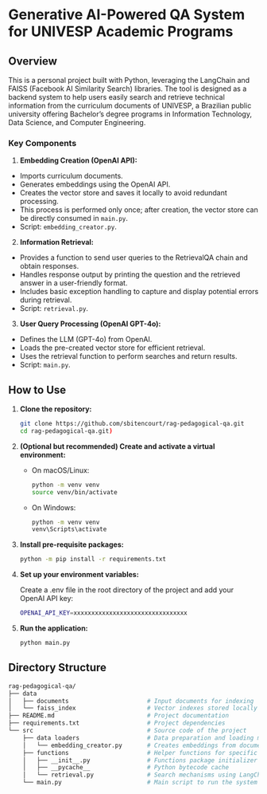 # Generative AI-Powered QA System for UNIVESP Academic Programs

## Overview

This is a personal project built with Python, leveraging the LangChain and FAISS (Facebook AI Similarity Search) libraries. The tool is designed as a backend system to help users easily search and retrieve technical information from the curriculum documents of UNIVESP, a Brazilian public university offering Bachelor’s degree programs in Information Technology, Data Science, and Computer Engineering.

### Key Components

1. **Embedding Creation (OpenAI API):**

- Imports curriculum documents.
- Generates embeddings using the OpenAI API.
- Creates the vector store and saves it locally to avoid redundant processing.
- This process is performed only once; after creation, the vector store can be directly consumed in `main.py`.
- Script: `embedding_creator.py`.

2. **Information Retrieval:**

- Provides a function to send user queries to the RetrievalQA chain and obtain responses.
- Handles response output by printing the question and the retrieved answer in a user-friendly format.
- Includes basic exception handling to capture and display potential errors during retrieval.
- Script: `retrieval.py`.

3. **User Query Processing (OpenAI GPT-4o):**

- Defines the LLM (GPT-4o) from OpenAI.
- Loads the pre-created vector store for efficient retrieval.
- Uses the retrieval function to perform searches and return results.
- Script: `main.py`.
<!--
### Technologies Used
- Python
- LangChain
- FAISS
<!-- Add more here if necessary, e.g., FastAPI, Pandas... -->

## How to Use

1. **Clone the repository:**
   
   ```bash
   git clone https://github.com/sbitencourt/rag-pedagogical-qa.git
   cd rag-pedagogical-qa.git)
   ```

2. **(Optional but recommended) Create and activate a virtual environment:**

   - On macOS/Linux:
     
     ```bash
     python -m venv venv
     source venv/bin/activate
     ```

   - On Windows:
  
     ```bash
     python -m venv venv
     venv\Scripts\activate
     ```
   
3. **Install pre-requisite packages:**
   
   ```bash
   python -m pip install -r requirements.txt
   ```

4. **Set up your environment variables:**
   
   Create a .env file in the root directory of the project and add your OpenAI API key:
   ```bash
   OPENAI_API_KEY=xxxxxxxxxxxxxxxxxxxxxxxxxxxxxxxx
   ```
  
5. **Run the application:**

     ```bash
     python main.py
     ```
## Directory Structure

```bash
rag-pedagogical-qa/
├── data
│   ├── documents                      # Input documents for indexing
│   └── faiss_index                    # Vector indexes stored locally
├── README.md                          # Project documentation
├── requirements.txt                   # Project dependencies
└── src                                # Source code of the project
    ├── data loaders                   # Data preparation and loading modules
    │   └── embedding_creator.py       # Creates embeddings from documents
    ├── functions                      # Helper functions for specific features
    │   ├── __init__.py                # Functions package initializer
    │   ├── __pycache__                # Python bytecode cache
    │   └── retrieval.py               # Search mechanisms using LangChain
    └── main.py                        # Main script to run the system
```
